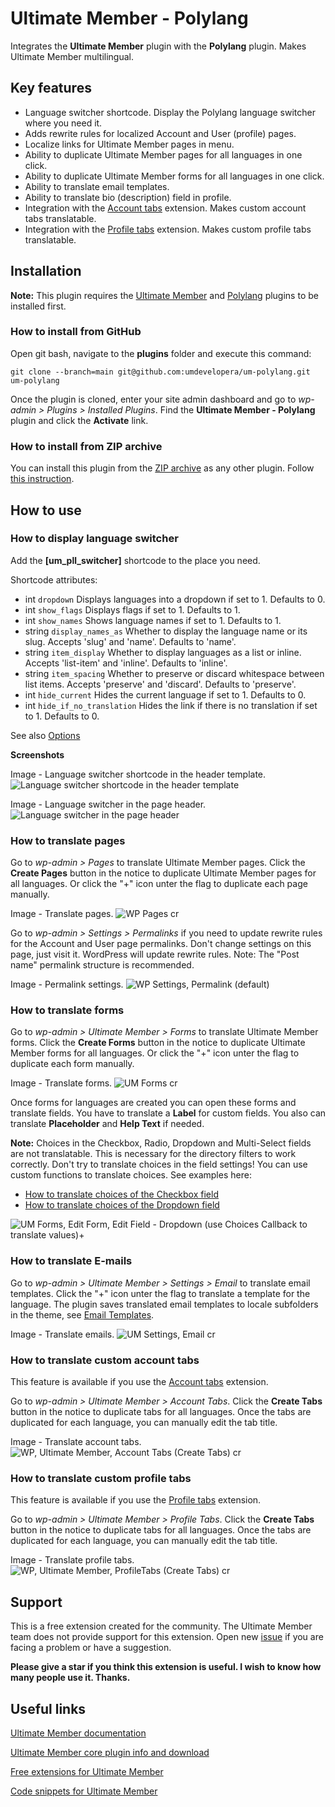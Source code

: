 # Ultimate Member - Polylang

Integrates the **Ultimate Member** plugin with the **Polylang** plugin. Makes Ultimate Member multilingual.

## Key features

- Language switcher shortcode. Display the Polylang language switcher where you need it.
- Adds rewrite rules for localized Account and User (profile) pages.
- Localize links for Ultimate Member pages in menu.
- Ability to duplicate Ultimate Member pages for all languages in one click.
- Ability to duplicate Ultimate Member forms for all languages in one click.
- Ability to translate email templates.
- Ability to translate bio (description) field in profile.
- Integration with the [Account tabs](https://github.com/umdevelopera/um-account-tabs) extension. Makes custom account tabs translatable.
- Integration with the [Profile tabs](https://ultimatemember.com/extensions/profile-tabs/) extension. Makes custom profile tabs translatable.

## Installation

__Note:__ This plugin requires the [Ultimate Member](https://wordpress.org/plugins/ultimate-member/) and [Polylang](https://wordpress.org/plugins/polylang/) plugins to be installed first.

### How to install from GitHub

Open git bash, navigate to the **plugins** folder and execute this command:

`git clone --branch=main git@github.com:umdevelopera/um-polylang.git um-polylang`

Once the plugin is cloned, enter your site admin dashboard and go to _wp-admin > Plugins > Installed Plugins_. Find the **Ultimate Member - Polylang** plugin and click the **Activate** link.

### How to install from ZIP archive

You can install this plugin from the [ZIP archive](https://drive.google.com/file/d/1K5DMJYQtof32NftqDat9ACc0wNqIbmNa/view?usp=sharing) as any other plugin. Follow [this instruction](https://wordpress.org/support/article/managing-plugins/#upload-via-wordpress-admin).

## How to use

### How to display language switcher

Add the **[um_pll_switcher]** shortcode to the place you need.

Shortcode attributes:
- int    `dropdown`               Displays languages into a dropdown if set to 1. Defaults to 0.
- int    `show_flags`             Displays flags if set to 1. Defaults to 1.
- int    `show_names`             Shows language names if set to 1. Defaults to 1.
- string `display_names_as`       Whether to display the language name or its slug. Accepts 'slug' and 'name'. Defaults to 'name'.
- string `item_display`           Whether to display languages as a list or inline. Accepts 'list-item' and 'inline'. Defaults to 'inline'.
- string `item_spacing`           Whether to preserve or discard whitespace between list items. Accepts 'preserve' and 'discard'. Defaults to 'preserve'.
- int    `hide_current`           Hides the current language if set to 1. Defaults to 0.
- int    `hide_if_no_translation` Hides the link if there is no translation if set to 1. Defaults to 0.

See also [Options](https://polylang.pro/doc/the-language-switcher/#options)

**Screenshots**

Image - Language switcher shortcode in the header template.
![Language switcher shortcode in the header template](https://github.com/user-attachments/assets/b0fa465c-52fc-4eb8-a19d-c330f397da61)

Image - Language switcher in the page header.
![Language switcher in the page header](https://github.com/user-attachments/assets/a39efdb2-183e-44ba-bc1d-3f39892d5004)

### How to translate pages

Go to *wp-admin > Pages* to translate Ultimate Member pages. Click the **Create Pages** button in the notice to duplicate Ultimate Member pages for all languages. Or click the "+" icon unter the flag to duplicate each page manually.

Image - Translate pages.
![WP Pages cr](https://github.com/user-attachments/assets/ef991008-2d5f-4dd7-9514-a5fd0d256dc0)

Go to *wp-admin > Settings > Permalinks* if you need to update rewrite rules for the Account and User page permalinks. Don't change settings on this page, just visit it. WordPress will update rewrite rules.
Note: The "Post name" permalink structure is recommended.

Image - Permalink settings.
![WP Settings, Permalink (default)](https://github.com/umdevelopera/um-polylang/assets/113178913/69be91c9-12dd-490c-9145-b163c5beb26d)

### How to translate forms

Go to *wp-admin > Ultimate Member > Forms* to translate Ultimate Member forms. Click the **Create Forms** button in the notice to duplicate Ultimate Member forms for all languages. Or click the "+" icon unter the flag to duplicate each form manually.

Image - Translate forms.
![UM Forms cr](https://github.com/user-attachments/assets/a6057994-ffd9-41d4-ac47-2436550732ff)

Once forms for languages are created you can open these forms and translate fields. You have to translate a **Label** for custom fields. You also can translate **Placeholder** and **Help Text** if needed.

__Note:__ Choices in the Checkbox, Radio, Dropdown and Multi-Select fields are not translatable. This is necessary for the directory filters to work correctly. Don't try to translate choices in the field settings!
You can use custom functions to translate choices. See examples here:
- [How to translate choices of the Checkbox field](https://gist.github.com/umdevelopera/f7b0e07d5db870c9ce9fc1e513224e45)
- [How to translate choices of the Dropdown field](https://gist.github.com/umdevelopera/bcc8c882ead5914845b489ece73b612d)

![UM Forms, Edit Form, Edit Field - Dropdown (use Choices Callback to translate values)+](https://github.com/umdevelopera/um-polylang/assets/113178913/4e58118e-a9b4-430a-ba02-cb766ec72c6a)

### How to translate E-mails

Go to *wp-admin > Ultimate Member > Settings > Email* to translate email templates. Click the "+" icon unter the flag to translate a template for the language. The plugin saves translated email templates to locale subfolders in the theme, see [Email Templates](https://docs.ultimatemember.com/article/1335-email-templates).

Image - Translate emails.
![UM Settings, Email cr](https://github.com/user-attachments/assets/47901a64-ea93-4bdd-b70c-47f0dd3fea08)

### How to translate custom account tabs

This feature is available if you use the [Account tabs](https://github.com/umdevelopera/um-account-tabs) extension.

Go to *wp-admin > Ultimate Member > Account Tabs*. Click the **Create Tabs** button in the notice to duplicate tabs for all languages. Once the tabs are duplicated for each language, you can manually edit the tab title.

Image - Translate account tabs.
![WP, Ultimate Member, Account Tabs (Create Tabs) cr](https://github.com/user-attachments/assets/bd7e22ae-ca3a-4cd4-96d8-6a9e339b1a33)

### How to translate custom profile tabs

This feature is available if you use the [Profile tabs](https://ultimatemember.com/extensions/profile-tabs/) extension.

Go to *wp-admin > Ultimate Member > Profile Tabs*. Click the **Create Tabs** button in the notice to duplicate tabs for all languages. Once the tabs are duplicated for each language, you can manually edit the tab title.

Image - Translate profile tabs.
![WP, Ultimate Member, ProfileTabs (Create Tabs) cr](https://github.com/user-attachments/assets/5db162cd-9c53-4d7f-8081-63f8e31d8105)

## Support

This is a free extension created for the community. The Ultimate Member team does not provide support for this extension.
Open new [issue](https://github.com/umdevelopera/um-polylang/issues) if you are facing a problem or have a suggestion.

**Please give a star if you think this extension is useful. I wish to know how many people use it. Thanks.**

## Useful links

[Ultimate Member documentation](https://docs.ultimatemember.com)

[Ultimate Member core plugin info and download](https://wordpress.org/plugins/ultimate-member)

[Free extensions for Ultimate Member](https://docs.google.com/document/d/1wp5oLOyuh5OUtI9ogcPy8NL428rZ8PVTu_0R-BuKKp8/edit?usp=sharing)

[Code snippets for Ultimate Member](https://docs.google.com/document/d/1_bikh4JYlSjjQa0bX1HDGznpLtI0ur_Ma3XQfld2CKk/edit?usp=sharing)